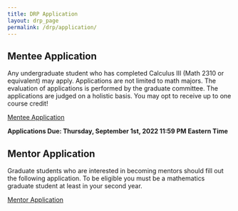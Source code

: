 ```yaml
---
title: DRP Application 
layout: drp_page
permalink: /drp/application/
---
```


<h2 class="mb-3">Mentee Application</h2>

Any undergraduate student who has completed Calculus III (Math 2310 or equivalent)
may apply. Applications are not limited to math majors. The evaluation
of applications is performed by the graduate committee. The
applications are judged on a holistic basis. You may opt to receive up to one course credit!

[Mentee Application](https://forms.gle/VbcyLof4r3n43mdy6)

**Applications Due: Thursday, September 1st, 2022 11:59 PM Eastern Time**

<h2 class="mb-3">Mentor Application</h2>

Graduate students who are interested in becoming mentors should fill
out the following application. To be eligible you must be a
mathematics graduate student at least in your second year.

[Mentor Application](https://forms.gle/FgvdGEQn7Qsf2QH97)
